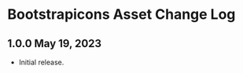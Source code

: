 Bootstrapicons Asset Change Log
===============================

## 1.0.0 May 19, 2023

- Initial release.

